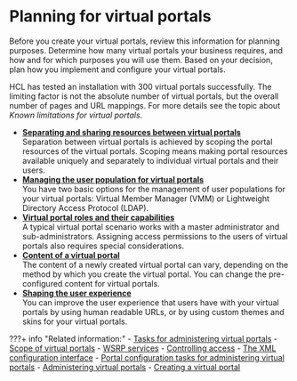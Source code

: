 # Planning for virtual portals

Before you create your virtual portals, review this information for planning purposes. Determine how many virtual portals your business requires, and how and for which purposes you will use them. Based on your decision, plan how you implement and configure your virtual portals.

HCL has tested an installation with 300 virtual portals successfully. The limiting factor is not the absolute number of virtual portals, but the overall number of pages and URL mappings. For more details see the topic about *Known limitations for virtual portals*.



-   **[Separating and sharing resources between virtual portals](advppln_scope.md)**  
Separation between virtual portals is achieved by scoping the portal resources of the virtual portals. Scoping means making portal resources available uniquely and separately to individual virtual portals and their users.
-   **[Managing the user population for virtual portals](advppln_mgupop.md)**  
You have two basic options for the management of user populations for your virtual portals: Virtual Member Manager \(VMM\) or Lightweight Directory Access Protocol \(LDAP\).
-   **[Virtual portal roles and their capabilities](../vp_planning/vp_roles/index.md)**  
A typical virtual portal scenario works with a master administrator and sub-administrators. Assigning access permissions to the users of virtual portals also requires special considerations.
-   **[Content of a virtual portal](advppln_content.md)**  
The content of a newly created virtual portal can vary, depending on the method by which you create the virtual portal. You can change the pre-configured content for virtual portals.
-   **[Shaping the user experience](../vp_planning/shape_vp_ux/index.md)**  
You can improve the user experience that users have with your virtual portals by using human readable URLs, or by using custom themes and skins for your virtual portals.


???+ info "Related information:"
    - [Tasks for administering virtual portals](../adm_vp_task/vp_adm_task/index.md)
    - [Scope of virtual portals](../vp_reference/vp_limitations/advpref_limits_scope.md)
    - [WSRP services](../../../extend_dx/portlets_development/usage/wsrp/index.md)
    - [Controlling access](../../../deployment/manage/security/controlling_access/index.md)
    - [The XML configuration interface](../../../extend_dx/development_tools/portal_admin_tools/xml_config_interface/index.md)
    - [Portal configuration tasks for administering virtual portals](../vp_reference/vp_command_ref/portal_cfg_adm_vp/index.md)
    - [Administering virtual portals](../adm_vp_task/index.md)
    - [Creating a virtual portal](../adm_vp_task/vp_adm_task/create_vp/index.md)


